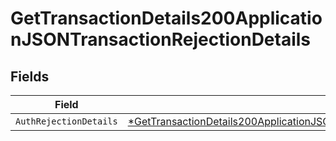 # GetTransactionDetails200ApplicationJSONTransactionRejectionDetails


## Fields

| Field                                                                                                                                                                                                        | Type                                                                                                                                                                                                         | Required                                                                                                                                                                                                     | Description                                                                                                                                                                                                  |
| ------------------------------------------------------------------------------------------------------------------------------------------------------------------------------------------------------------ | ------------------------------------------------------------------------------------------------------------------------------------------------------------------------------------------------------------ | ------------------------------------------------------------------------------------------------------------------------------------------------------------------------------------------------------------ | ------------------------------------------------------------------------------------------------------------------------------------------------------------------------------------------------------------ |
| `AuthRejectionDetails`                                                                                                                                                                                       | [*GetTransactionDetails200ApplicationJSONTransactionRejectionDetailsAuthRejectionDetails](../../models/operations/gettransactiondetails200applicationjsontransactionrejectiondetailsauthrejectiondetails.md) | :heavy_minus_sign:                                                                                                                                                                                           | N/A                                                                                                                                                                                                          |